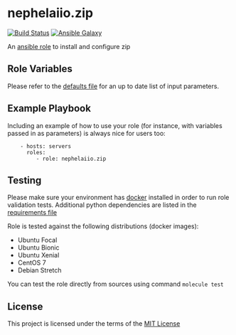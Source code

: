 # nephelaiio.zip

[![Build Status](https://github.com/nephelaiio/ansible-role-zip/workflows/CI/badge.svg)](https://github.com/nephelaiio/ansible-role-zip/actions)
[![Ansible Galaxy](http://img.shields.io/badge/ansible--galaxy-nephelaiio.zip-blue.svg)](https://galaxy.ansible.com/nephelaiio/zip/)

An [ansible role](https://galaxy.ansible.com/nephelaiio/zip) to install and configure zip

## Role Variables

Please refer to the [defaults file](/defaults/main.yml) for an up to date list of input parameters.

## Example Playbook

Including an example of how to use your role (for instance, with variables passed in as parameters) is always nice for users too:

```
    - hosts: servers
      roles:
         - role: nephelaiio.zip
```

## Testing

Please make sure your environment has [docker](https://www.docker.com) installed in order to run role validation tests. Additional python dependencies are listed in the [requirements file](https://github.com/nephelaiio/ansible-role-requirements/blob/master/requirements.txt)

Role is tested against the following distributions (docker images):
  * Ubuntu Focal
  * Ubuntu Bionic
  * Ubuntu Xenial
  * CentOS 7
  * Debian Stretch

You can test the role directly from sources using command ` molecule test `

## License

This project is licensed under the terms of the [MIT License](/LICENSE)
